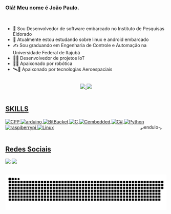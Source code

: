 ### Olá! Meu nome é João Paulo.

<br>

- 🔭 Sou Desenvolvedor de software embarcado no Instituto de Pesquisas Eldorado
- 🌱 Atualmente estou estudando sobre linux e android embarcado
- ✍ Sou graduando em Engenharia de Controle e Automação na Universidade Federal de Itajubá
- 🐱‍🏍 Desenvolvedor de projetos IoT
- 🦿🤖 Apaixonado por robótica
- 🛰🚀 Apaixonado por tecnologias Aeroespaciais

<br>

<div align="center">
  <a href="https://github.com/Bispo27">
  <img height="120em" src="https://github-readme-stats.vercel.app/api?username=Bispo27&show_icons=true&theme=dark&include_all_commits=true&count_private=true"/>
  <img height="120em" src="https://github-readme-stats.vercel.app/api/top-langs/?username=Bispo27&layout=compact&langs_count=7&theme=dark"/>
</div>
  
  <br>
  
  ##  SKILLS
  
  <div style="display: inline_block">
    <img align="center" alt="CPP" height="30" width="40" src="https://cdn.jsdelivr.net/gh/devicons/devicon/icons/cplusplus/cplusplus-original.svg">
    <img align="center" alt="arduino" height="30" width="40"  src="https://cdn.jsdelivr.net/gh/devicons/devicon/icons/arduino/arduino-original-wordmark.svg">
    <img align="center" alt="BitBucket" height="30" width="40"  src="https://cdn.jsdelivr.net/gh/devicons/devicon/icons/bitbucket/bitbucket-original.svg" >
    <img align="center" alt="C" height="30" width="40"  src="https://cdn.jsdelivr.net/gh/devicons/devicon/icons/c/c-original.svg" >
    <img align="center" alt="Cembedded" height="30" width="40" src="https://cdn.jsdelivr.net/gh/devicons/devicon/icons/embeddedc/embeddedc-original.svg" />
    <img align="center" alt="C#" height="30" width="40"  src="https://cdn.jsdelivr.net/gh/devicons/devicon/icons/csharp/csharp-plain.svg" >
    <img align="center" alt="Python" height="30" width="40" src="https://cdn.jsdelivr.net/gh/devicons/devicon/icons/python/python-original.svg" >
    <img align="center" alt="raspiberrypi" height="30" width="40" src="https://cdn.jsdelivr.net/gh/devicons/devicon/icons/raspberrypi/raspberrypi-original.svg" >
    <img align="center" alt="Linux" height="30" width="40"  src="https://cdn.jsdelivr.net/gh/devicons/devicon/icons/linux/linux-original.svg" >
    <img align="right" alt="pendulo-pic" height="150" style="border-radius:50px;" src="https://media2.giphy.com/media/XZUnW9AKhvrACNAXVh/200.webp?cid=ecf05e47vb3cwghme30b64chkwuflkuso0dpoe4tcuaoyico&rid=200.webp&ct=g">
</div>
  
  <br>
  
  
  ## Redes Sociais
    
  <div> 
    <a href = "mailto:joaopaulobispo27@gmail.com"><img src="https://img.shields.io/badge/-Gmail-%23333?style=for-the-badge&logo=gmail&logoColor=white" target="_blank"></a>
    <a href="https://www.linkedin.com/in/joaopbalves/" target="_blank"><img src="https://img.shields.io/badge/-LinkedIn-%230077B5?style=for-the-badge&logo=linkedin&logoColor=white" target="_blank"></a><br><br>
    
    
   ![Snake animation](https://github.com/Bispo27/Bispo27/blob/output/github-contribution-grid-snake.svg)
    
  </div>
    
